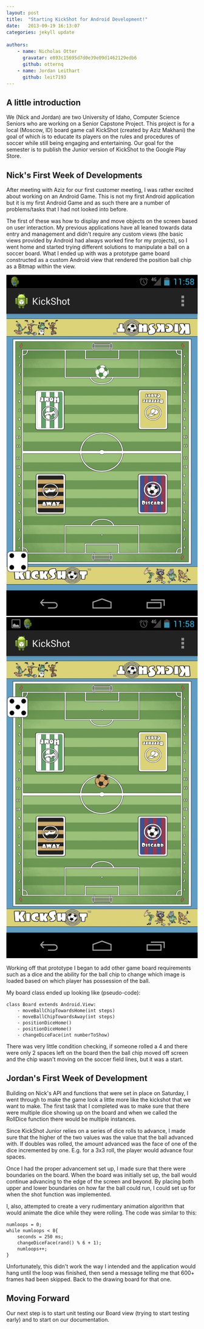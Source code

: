 ```yaml
---
layout: post
title:  "Starting KickShot for Android Development!"
date:   2013-09-19 16:13:07
categories: jekyll update

authors:
    - name: Nicholas Otter
      gravatar: e893c15695d7d0e39e09d1462129edb6
      github: otternq
    - name: Jordan Leithart
      github: leit7193
---
```


A little introduction
------

We (Nick and Jordan) are two University of Idaho, Computer Science Seniors who are working on a Senior Capstone Project. This project is for a local (Moscow, ID) board game call KickShot (created by Aziz Makhani) the goal of which is to educate its players on the rules and procedures of soccer while still being engaging and entertaining. Our goal for the semester is to publish the Junior version of KickShot to the Google Play Store.

Nick's First Week of Developments
------
After meeting with Aziz for our first customer meeting, I was rather excited about working on an Android Game. This is not my first Android application but it is my first Android Game and as such there are a number of problems/tasks that I had not looked into before. 

The first of these was how to display and move objects on the screen based on user interaction. My previous applications have all leaned towards data entry and management and didn't require any custom views (the basic views provided by Android had always worked fine for my projects), so I went home and started trying different solutions to manipulate a ball on a soccer board. What I ended up with was a prototype game board constructed as a custom Android view that rendered the position ball chip as a Bitmap within the view.

![Prototype 1 - Home][1]
![Prototype 1 - Away][2]

Working off that prototype I began to add other game board requirements such as a dice and the ability for the ball chip to change which image is loaded based on which player has possession of the ball.

My board class ended up looking like (pseudo-code):

```
class Board extends Android.View:
    - moveBallChipTowardsHome(int steps)
    - moveBallChipTowardsAway(int steps)
    - positionDiceHome()
    - positionDiceHome()
    - changeDiceFace(int numberToShow)

```

There was very little condition checking, if someone rolled a 4 and there were only 2 spaces left on the board then the ball chip moved off screen and the chip wasn't moving on the soccer field lines, but it was a start.

Jordan's First Week of Development
-----

Building on Nick's API and functions that were set in place on Saturday, I went through to make the game look a little more like the kickshot that we want to make. The first task that I completed was to make sure that there were multiple dice showing up on the board and when we called the RollDice function there would be multiple instances.

Since KickShot Junior relies on a series of dice rolls to advance, I made sure that the higher of the two values was the value that the ball advanced with. If doubles was rolled, the amount advanced was the face of one of the dice incremented by one. E.g. for a 3x3 roll, the player would advance four spaces.

Once I had the proper advancement set up, I made sure that there were boundaries on the board. When the board was initially set up, the ball would continue advancing to the edge of the screen and beyond. By placing both upper and lower boundaries on how far the ball could run, I could set up for when the shot function was implemented.

I, also, attempted to create a very rudimentary animation algorithm that would animate the dice while they were rolling. The code was similar to this:

```
numloops = 0;
while numloops < 8{
    seconds = 250 ms;
    changeDiceFace(rand() % 6 + 1);
    numloops++;
}
```

Unfortunately, this didn't work the way I intended and the application would hang until the loop was finished, then send a message telling me that 600+ frames had been skipped. Back to the drawing board for that one.

Moving Forward
------

Our next step is to start unit testing our Board view (trying to start testing early) and to start on our documentation.

[1]: /images/screenshots/Screenshot_2013-09-14-prototype1-home.png "Prototype 1 - Home"
[2]: /images/screenshots/Screenshot_2013-09-14-prototype1-away.png "Prototype 1 - Away"

